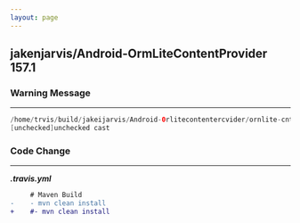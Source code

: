 ```yaml
---
layout: page
---
```

## jakenjarvis/Android-OrmLiteContentProvider 157.1

### Warning Message

---------------------

```java
/home/trvis/build/jakeijarvis/Android-0rlitecontentercvider/ornlite-cntent-provider-Llorary/sre/minjava/com/tojc/ormlite/android/ursor/Entitytits.av:[201,57]
[unchecked]unchecked cast

```

### Code Change

---------------------

***.travis.yml***

```diff
     # Maven Build
-    - mvn clean install
+    #- mvn clean install
```